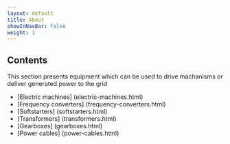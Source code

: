 ```yaml
---
layout: default
title: About
showInNavBar: false
weight: 1
---
```


## Contents
This section presents equipment which can be used to drive machanisms or deliver generated power to the grid

* [Electric machines] (electric-machines.html)
* [Frequency converters] (frequency-converters.html)
* [Softstarters] (softstarters.html)
* [Transformers] (transformers.html)
* [Gearboxes] (gearboxes.html)
* [Power cables] (power-cables.html)
